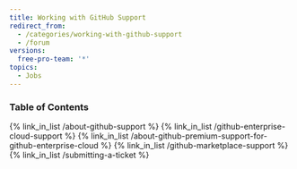 ```yaml
---
title: Working with GitHub Support
redirect_from:
  - /categories/working-with-github-support
  - /forum
versions:
  free-pro-team: '*'
topics:
  - Jobs
---
```



### Table of Contents

{% link_in_list /about-github-support %}
{% link_in_list /github-enterprise-cloud-support %}
{% link_in_list /about-github-premium-support-for-github-enterprise-cloud %}
{% link_in_list /github-marketplace-support %}
{% link_in_list /submitting-a-ticket %}
